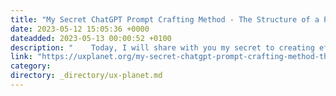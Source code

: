 ```yaml
---
title: "My Secret ChatGPT Prompt Crafting Method - The Structure of a Prompt Plus 15+ Commands You Should…"
date: 2023-05-12 15:05:36 +0000
dateadded: 2023-05-13 00:00:52 +0100
description: "    Today, I will share with you my secret to creating effective ChatGPT prompts!  Continue reading on UX Planet »  "
link: "https://uxplanet.org/my-secret-chatgpt-prompt-crafting-method-the-structure-of-a-prompt-plus-15-commands-you-should-46a96ef5be89?source=rss----819cc2aaeee0---4"
category:
directory: _directory/ux-planet.md
---
```

